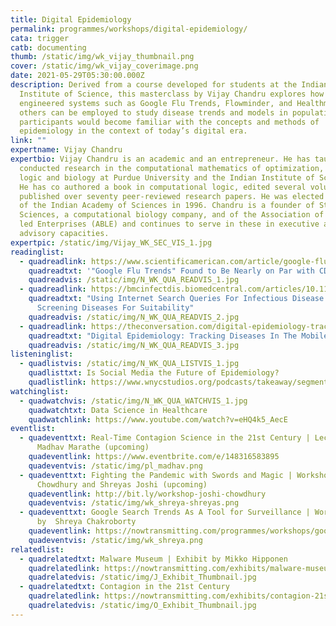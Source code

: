 ```yaml
---
title: Digital Epidemiology
permalink: programmes/workshops/digital-epidemiology/
cata: trigger
catb: documenting
thumb: /static/img/wk_vijay_thumbnail.png
cover: /static/img/wk_vijay_coverimage.png
date: 2021-05-29T05:30:00.000Z
description: Derived from a course developed for students at the Indian
  Institute of Science, this masterclass by Vijay Chandru explores how
  engineered systems such as Google Flu Trends, Flowminder, and Healthmap, among
  others can be employed to study disease trends and models in populations. The
  participants would become familiar with the concepts and methods of
  epidemiology in the context of today’s digital era.
link: ""
expertname: Vijay Chandru
expertbio: Vijay Chandru is an academic and an entrepreneur. He has taught and
  conducted research in the computational mathematics of optimization, geometry,
  logic and biology at Purdue University and the Indian Institute of Science .
  He has co authored a book in computational logic, edited several volumes and
  published over seventy peer-reviewed research papers. He was elected a Fellow
  of the Indian Academy of Sciences in 1996. Chandru is a founder of Strand Life
  Sciences, a computational biology company, and of the Association of Biotech
  led Enterprises (ABLE) and continues to serve in these in executive and
  advisory capacities.
expertpic: /static/img/Vijay_WK_SEC_VIS_1.jpg
readinglist:
  - quadreadlink: https://www.scientificamerican.com/article/google-flu-trends-on-par-with-cdc-data/
    quadreadtxt: '"Google Flu Trends" Found to Be Nearly on Par with CDC Surveillance Data'
    quadreadvis: /static/img/N_WK_QUA_READVIS_1.jpg
  - quadreadlink: https://bmcinfectdis.biomedcentral.com/articles/10.1186/s12879-014-0690-1
    quadreadtxt: "Using Internet Search Queries For Infectious Disease Surveillance:
      Screening Diseases For Suitability"
    quadreadvis: /static/img/N_WK_QUA_READVIS_2.jpg
  - quadreadlink: https://theconversation.com/digital-epidemiology-tracking-diseases-in-the-mobile-age-37741
    quadreadtxt: "Digital Epidemiology: Tracking Diseases In The Mobile Age"
    quadreadvis: /static/img/N_WK_QUA_READVIS_3.jpg
listeninglist:
  - quadlistvis: /static/img/N_WK_QUA_LISTVIS_1.jpg
    quadlisttxt: Is Social Media the Future of Epidemiology?
    quadlistlink: https://www.wnycstudios.org/podcasts/takeaway/segments/social-media-future-epidemiology
watchinglist:
  - quadwatchvis: /static/img/N_WK_QUA_WATCHVIS_1.jpg
    quadwatchtxt: Data Science in Healthcare
    quadwatchlink: https://www.youtube.com/watch?v=eHQ4k5_AecE
eventlist:
  - quadeventtxt: Real-Time Contagion Science in the 21st Century | Lecture by
      Madhav Marathe (upcoming)
    quadeventlink: https://www.eventbrite.com/e/148316583895
    quadeventvis: /static/img/pl_madhav.png
  - quadeventtxt: Fighting the Pandemic with Swords and Magic | Workshop by Shreya
      Chowdhury and Shreyas Joshi (upcoming)
    quadeventlink: http://bit.ly/workshop-joshi-chowdhury
    quadeventvis: /static/img/wk_shreya-shreyas.png
  - quadeventtxt: Google Search Trends As A Tool for Surveillance | Workshop
      by  Shreya Chakroborty
    quadeventlink: https://nowtransmitting.com/programmes/workshops/google-search-trends-as-a-surveillance-tool/
    quadeventvis: /static/img/wk_shreya.png
relatedlist:
  - quadrelatedtxt: Malware Museum | Exhibit by Mikko Hipponen
    quadrelatedlink: https://nowtransmitting.com/exhibits/malware-museum/
    quadrelatedvis: /static/img/J_Exhibit_Thumbnail.jpg
  - quadrelatedtxt: Contagion in the 21st Century
    quadrelatedlink: https://nowtransmitting.com/exhibits/contagion-21st-century/
    quadrelatedvis: /static/img/O_Exhibit_Thumbnail.jpg
---
```


